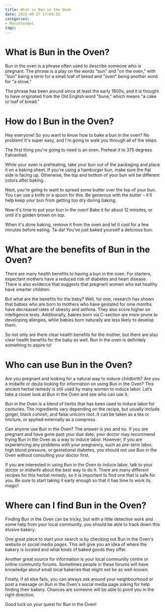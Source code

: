 ```yaml
---
title: What is Bun in the Oven
date: 2022-09-27 17:04:15
categories:
- Marathonbet
tags:
---
```



#  What is Bun in the Oven?

Bun in the oven is a phrase often used to describe someone who is pregnant. The phrase is a play on the words "bun" and "on the oven," with "bun" being a term for a small loaf of bread and "oven" being another word for "a stove."

The phrase has been around since at least the early 1800s, and it is thought to have originated from the Old English word "bune," which means "a cake or loaf of bread."

#  How do I Bun in the Oven?

Hey everyone! So you want to know how to bake a bun in the oven? No problem! It's super easy, and I'm going to walk you through all of the steps.

The first thing you're going to need is an oven. Preheat it to 375 degrees Fahrenheit.

While your oven is preheating, take your bun out of the packaging and place it on a baking sheet. If you're using a hamburger bun, make sure the flat side is facing up. Otherwise, the top and bottom of your bun will be different colors after baking.

Next, you're going to want to spread some butter over the top of your bun. You can use a knife or a spoon for this. Be generous with the butter - it'll help keep your bun from getting too dry during baking.

Now it's time to put your bun in the oven! Bake it for about 12 minutes, or until it's golden brown on top.

When it's done baking, remove it from the oven and let it cool for a few minutes before eating. Ta-da! You've just baked yourself a delicious bun.

#  What are the benefits of Bun in the Oven?

There are many health benefits to having a bun in the oven. For starters, expectant mothers have a reduced risk of diabetes and heart disease. There is also evidence that suggests that pregnant women who eat healthy have smarter children.

But what are the benefits for the baby? Well, for one, research has shown that babies who are born to mothers who have gestated for nine months have decreased rates of obesity and asthma. They also score higher on intelligence tests. Additionally, babies born via C-section are more prone to developing allergies, while babies born naturally are less likely to develop them.

So not only are there clear health benefits for the mother, but there are also clear health benefits for the baby as well. Bun in the oven is definitely something to aspire to!

#  Who can use Bun in the Oven?

Are you pregnant and looking for a natural way to induce childbirth? Are you a midwife or doula looking for information on using Bun in the Oven? This ancient herbal remedy is still used by many women to induce labor. Let’s take a closer look at Bun in the Oven and see who can use it.

Bun in the Oven is a blend of herbs that has been used to induce labor for centuries. The ingredients vary depending on the recipe, but usually include ginger, black cohosh, and false unicorn root. It can be taken as a tea or tincture, or applied externally as a compress.

Can anyone use Bun in the Oven? The answer is yes and no. If you are pregnant and have gone past your due date, your doctor may recommend trying Bun in the Oven as a way to induce labor. However, if you are experiencing any problems with your pregnancy, such as pre-term labor, high blood pressure, or gestational diabetes, you should not use Bun in the Oven without consulting your doctor first.

If you are interested in using Bun in the Oven to induce labor, talk to your doctor or midwife about the best way to do it. There are many different recipes for this herbal remedy, so it is important to find one that is safe for you. Be sure to start taking it early enough so that it has time to work its magic!

#  Where can I find Bun in the Oven?

Finding Bun in the Oven can be tricky, but with a little detective work and some help from your local community, you should be able to track down this elusive bakery.

One great place to start your search is by checking out Bun in the Oven's website or social media pages. This will give you an idea of where the bakery is located and what kinds of baked goods they offer.

Another great source for information is your local community centre or online community forums. Sometimes people in these forums will have knowledge about small local bakeries that might not be as well-known.

Finally, if all else fails, you can always ask around your neighbourhood or post a message on Bun in the Oven's social media page asking for help finding their bakery. Chances are someone will be able to point you in the right direction.

Good luck on your quest for Bun in the Oven!